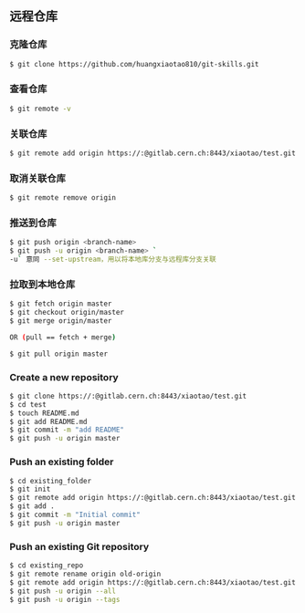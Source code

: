 ## 远程仓库



### 克隆仓库

```bash
$ git clone https://github.com/huangxiaotao810/git-skills.git
```



### 查看仓库

```bash
$ git remote -v
```





### 关联仓库

```bash
$ git remote add origin https://:@gitlab.cern.ch:8443/xiaotao/test.git
```



### 取消关联仓库

```bash
$ git remote remove origin
```



### 推送到仓库

```bash
$ git push origin <branch-name>
$ git push -u origin <branch-name> `
-u` 意同 --set-upstream，用以将本地库分支与远程库分支关联
```



### 拉取到本地仓库

```bash
$ git fetch origin master
$ git checkout origin/master
$ git merge origin/master

OR (pull == fetch + merge)

$ git pull origin master
```



### Create a new repository

```bash
$ git clone https://:@gitlab.cern.ch:8443/xiaotao/test.git
$ cd test
$ touch README.md
$ git add README.md
$ git commit -m "add README"
$ git push -u origin master
```



### Push an existing folder

```bash
$ cd existing_folder
$ git init
$ git remote add origin https://:@gitlab.cern.ch:8443/xiaotao/test.git
$ git add .
$ git commit -m "Initial commit"
$ git push -u origin master
```



### Push an existing Git repository

```bash
$ cd existing_repo
$ git remote rename origin old-origin
$ git remote add origin https://:@gitlab.cern.ch:8443/xiaotao/test.git
$ git push -u origin --all
$ git push -u origin --tags
```





